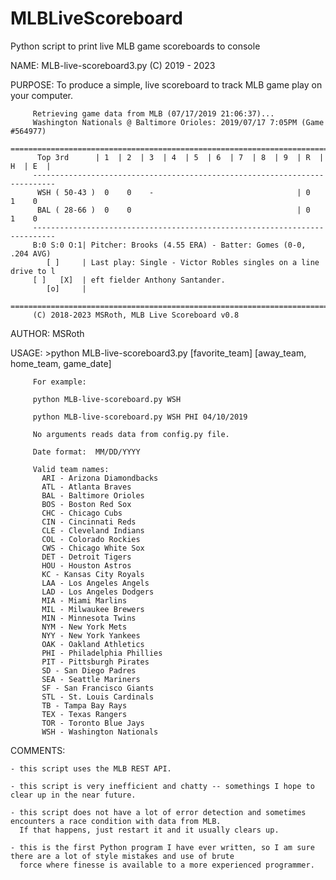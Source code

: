 # MLBLiveScoreboard
Python script to print live MLB game scoreboards to console

NAME:    MLB-live-scoreboard3.py (C) 2019 - 2023

PURPOSE: To produce a simple, live scoreboard to track MLB game play
         on your computer.


         Retrieving game data from MLB (07/17/2019 21:06:37)...
         Washington Nationals @ Baltimore Orioles: 2019/07/17 7:05PM (Game #564977)
         ===========================================================================
          Top 3rd      | 1  | 2  | 3  | 4  | 5  | 6  | 7  | 8  | 9  | R  | H  | E  |
         ---------------------------------------------------------------------------
          WSH ( 50-43 )  0    0    -                                | 0    1    0
          BAL ( 28-66 )  0    0                                     | 0    1    0
         ---------------------------------------------------------------------------
         B:0 S:0 O:1| Pitcher: Brooks (4.55 ERA) - Batter: Gomes (0-0, .204 AVG)
            [ ]     | Last play: Single - Victor Robles singles on a line drive to l
         [ ]   [X]  | eft fielder Anthony Santander.
            [o]     |
         ===========================================================================
         (C) 2018-2023 MSRoth, MLB Live Scoreboard v0.8

AUTHOR:  MSRoth

USAGE:   >python MLB-live-scoreboard3.py [favorite_team] [away_team, home_team, game_date]

         For example:
         
         python MLB-live-scoreboard.py WSH
         
         python MLB-live-scoreboard.py WSH PHI 04/10/2019

         No arguments reads data from config.py file.
         
         Date format:  MM/DD/YYYY   

         Valid team names:
           ARI - Arizona Diamondbacks
           ATL - Atlanta Braves
           BAL - Baltimore Orioles
           BOS - Boston Red Sox
           CHC - Chicago Cubs
           CIN - Cincinnati Reds
           CLE - Cleveland Indians
           COL - Colorado Rockies
           CWS - Chicago White Sox
           DET - Detroit Tigers
           HOU - Houston Astros
           KC - Kansas City Royals
           LAA - Los Angeles Angels
           LAD - Los Angeles Dodgers
           MIA - Miami Marlins
           MIL - Milwaukee Brewers
           MIN - Minnesota Twins
           NYM - New York Mets
           NYY - New York Yankees
           OAK - Oakland Athletics
           PHI - Philadelphia Phillies
           PIT - Pittsburgh Pirates
           SD - San Diego Padres
           SEA - Seattle Mariners
           SF - San Francisco Giants
           STL - St. Louis Cardinals
           TB - Tampa Bay Rays
           TEX - Texas Rangers
           TOR - Toronto Blue Jays
           WSH - Washington Nationals
   
COMMENTS:

    - this script uses the MLB REST API.
    
    - this script is very inefficient and chatty -- somethings I hope to clear up in the near future.
      
    - this script does not have a lot of error detection and sometimes encounters a race condition with data from MLB.  
      If that happens, just restart it and it usually clears up.
    
    - this is the first Python program I have ever written, so I am sure there are a lot of style mistakes and use of brute 
      force where finesse is available to a more experienced programmer.
     
